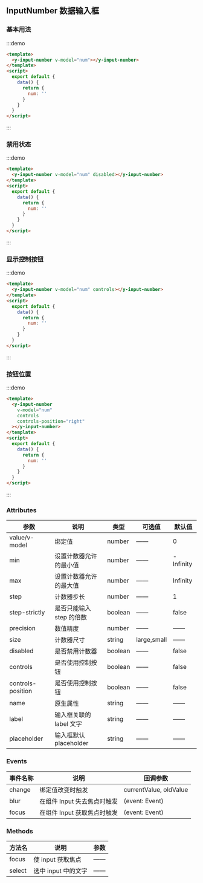 ## InputNumber 数据输入框

### 基本用法

:::demo

```html
<template>
  <y-input-number v-model="num"></y-input-number>
</template>
<script>
  export default {
    data() {
      return {
        num: ''
      }
    }
  }
</script>
```

:::

### 禁用状态

:::demo

```html
<template>
  <y-input-number v-model="num" disabled></y-input-number>
</template>
<script>
  export default {
    data() {
      return {
        num: ''
      }
    }
  }
</script>
```

:::

### 显示控制按钮

:::demo

```html
<template>
  <y-input-number v-model="num" controls></y-input-number>
</template>
<script>
  export default {
    data() {
      return {
        num: ''
      }
    }
  }
</script>
```

:::

### 按钮位置

:::demo

```html
<template>
  <y-input-number
    v-model="num"
    controls
    controls-position="right"
  ></y-input-number>
</template>
<script>
  export default {
    data() {
      return {
        num: ''
      }
    }
  }
</script>
```

:::

### Attributes

| 参数              | 说明                     | 类型    | 可选值      | 默认值    |
| ----------------- | ------------------------ | ------- | ----------- | --------- |
| value/v-model     | 绑定值                   | number  | ——          | 0         |
| min               | 设置计数器允许的最小值   | number  | ——          | -Infinity |
| max               | 设置计数器允许的最大值   | number  | ——          | Infinity  |
| step              | 计数器步长               | number  | ——          | 1         |
| step-strictly     | 是否只能输入 step 的倍数 | boolean | ——          | false     |
| precision         | 数值精度                 | number  | ——          | ——        |
| size              | 计数器尺寸               | string  | large,small | ——        |
| disabled          | 是否禁用计数器           | boolean | ——          | false     |
| controls          | 是否使用控制按钮         | boolean | ——          | false     |
| controls-position | 是否使用控制按钮         | boolean | ——          | false     |
| name              | 原生属性                 | string  | ——          | ——        |
| label             | 输入框关联的 label 文字  | string  | ——          | ——        |
| placeholder       | 输入框默认 placeholder   | string  | ——          | ——        |

### Events

| 事件名称 | 说明                        | 回调参数               |
| -------- | --------------------------- | ---------------------- |
| change   | 绑定值改变时触发            | currentValue, oldValue |
| blur     | 在组件 Input 失去焦点时触发 | (event: Event)         |
| focus    | 在组件 Input 获取焦点时触发 | (event: Event)         |

### Methods

| 方法名 | 说明                | 参数 |
| ------ | ------------------- | ---- |
| focus  | 使 input 获取焦点   | ——   |
| select | 选中 input 中的文字 | ——   |
